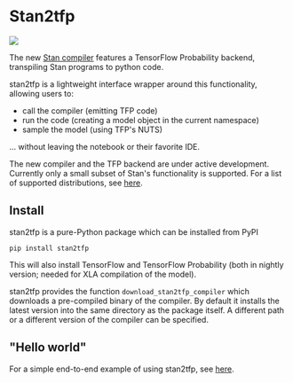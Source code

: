 # Stan2tfp

![](https://github.com/adamhaber/stan2tfp/workflows/CI/badge.svg)

The new [Stan compiler](https://github.com/stan-dev/stanc3) features a TensorFlow Probability backend, transpiling Stan programs to python code. 

stan2tfp is a lightweight interface wrapper around this functionality, allowing users to:

* call the compiler (emitting TFP code)
* run the code (creating a model object in the current namespace)
* sample the model (using TFP's NUTS)

... without leaving the notebook or their favorite IDE.

The new compiler and the TFP backend are under active development. Currently only a small subset of Stan's functionality is supported. For a list of supported distributions, see [here](https://github.com/adamhaber/stan2tfp/blob/master/distributions.md).

## Install

stan2tfp is a pure-Python package which can be installed from PyPI

```
pip install stan2tfp
```

This will also install TensorFlow and TensorFlow Probability (both in nightly version; needed for XLA compilation of the model). 

stan2tfp provides the function `download_stan2tfp_compiler` which downloads a pre-compiled binary of the compiler. By default it installs the latest version into the same directory as the package itself. A different path or a different version of the compiler can be specified.

## "Hello world"

For a simple end-to-end example of using stan2tfp, see [here](https://github.com/adamhaber/stan2tfp/blob/master/examples/eight%20schools%20example.ipynb).

